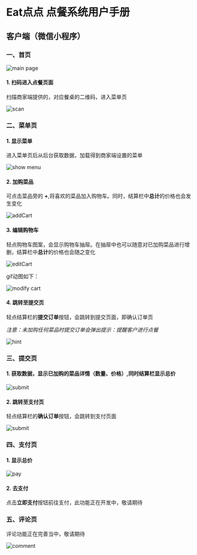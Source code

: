 # Eat点点 点餐系统用户手册

## 客户端（微信小程序）

### 一、首页

  ![main page](https://github.com/ChickenDinner8/SDP-document//blob/master/Assets/Customer-end/main.png?raw=true)

#### 1. 扫码进入点餐页面

  扫描商家端提供的，对应餐桌的二维码，进入菜单页

  ![scan](https://github.com/ChickenDinner8/ChickenDinner8.github.io/blob/master/public/img/lumman/demo1.gif?raw=true)  
  

### 二、菜单页

#### 1. 显示菜单

  进入菜单页后从后台获取数据，加载得到商家端设置的菜单
  
  ![show menu](https://github.com/ChickenDinner8/ChickenDinner8.github.io/blob/master/public/img/lumman/demo2.gif?raw=true)
  
#### 2. 加购菜品
  
  可点击菜品旁的 **+**,将喜欢的菜品加入购物车。同时，结算栏中**总计**的价格也会发生变化
  
  ![addCart](https://github.com/ChickenDinner8/SDP-document//blob/master/Assets/Customer-end/add.png?raw=true)
 
#### 3. 编辑购物车

  轻点购物车图案，会显示购物车抽屉。在抽屉中也可以随意对已加购菜品进行增删，结算栏中**总计**的价格也会随之变化
  
  ![editCart](https://github.com/ChickenDinner8/SDP-document//blob/master/Assets/Customer-end/cart.png?raw=true)
  
  
  gif动图如下：
  
  ![modify cart](https://github.com/ChickenDinner8/ChickenDinner8.github.io/blob/master/public/img/lumman/demo3.gif?raw=true)
  
#### 4. 跳转至提交页

  轻点结算栏的**提交订单**按钮，会跳转到提交页面，即确认订单页
  
  *注意：未加购任何菜品时提交订单会弹出提示：提醒客户进行点餐*
  
  ![hint](https://github.com/ChickenDinner8/SDP-document//blob/master/Assets/Customer-end/hint.png?raw=true)

### 三、提交页

#### 1. 获取数据，显示已加购的菜品详情（数量、价格）,同时结算栏显示**总价**

  ![submit](https://github.com/ChickenDinner8/SDP-document//blob/master/Assets/Customer-end/submit.png?raw=true)
  
#### 2. 跳转至支付页

  轻点结算栏的**确认订单**按钮，会跳转到支付页面
  
  ![submit](https://github.com/ChickenDinner8/ChickenDinner8.github.io/blob/master/public/img/lumman/demo4.gif?raw=true)

### 四、支付页

#### 1. 显示总价

  ![pay](https://github.com/ChickenDinner8/SDP-document//blob/master/Assets/Customer-end/pay.png?raw=true)
  
#### 2. 去支付
  
  点击**立即支付**按钮前往支付，此功能正在开发中，敬请期待
  
### 五、评论页

  评论功能正在完善当中，敬请期待
  
  ![comment](https://github.com/ChickenDinner8/SDP-document//blob/master/Assets/Customer-end/comment.png?raw=true)
